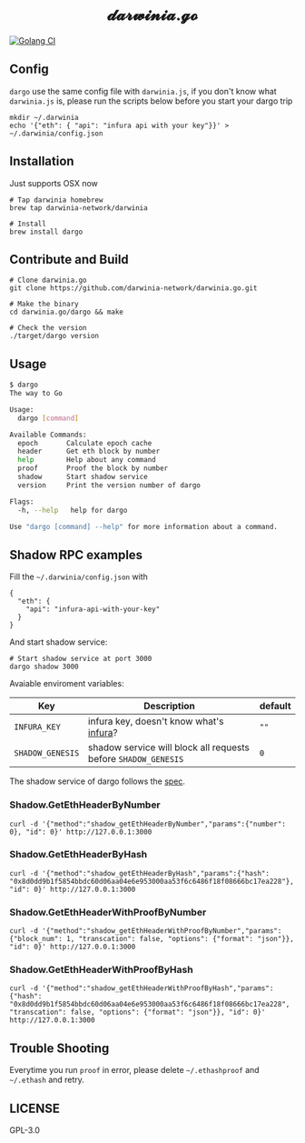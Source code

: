 <h1 align="center">
𝓭𝓪𝓻𝔀𝓲𝓷𝓲𝓪.𝓰𝓸
</h1>

[![Golang CI][workflow-badge]][github]

## Config

`dargo` use the same config file with `darwinia.js`, if you don't know what 
`darwinia.js` is, please run the scripts below before you start your dargo trip

```
mkdir ~/.darwinia
echo '{"eth": { "api": "infura api with your key"}}' > ~/.darwinia/config.json
```

## Installation

Just supports OSX now

```
# Tap darwinia homebrew
brew tap darwinia-network/darwinia

# Install
brew install dargo
```

## Contribute and Build

```
# Clone darwinia.go
git clone https://github.com/darwinia-network/darwinia.go.git

# Make the binary
cd darwinia.go/dargo && make

# Check the version
./target/dargo version
```

## Usage

```sh
$ dargo
The way to Go

Usage:
  dargo [command]

Available Commands:
  epoch       Calculate epoch cache
  header      Get eth block by number
  help        Help about any command
  proof       Proof the block by number
  shadow      Start shadow service
  version     Print the version number of dargo

Flags:
  -h, --help   help for dargo

Use "dargo [command] --help" for more information about a command.

```

## Shadow RPC examples

Fill the `~/.darwinia/config.json` with

```
{
  "eth": { 
    "api": "infura-api-with-your-key"
  }
}
```

And start shadow service:

```
# Start shadow service at port 3000
dargo shadow 3000
```

Avaiable enviroment variables:

| Key              | Description                                                    | default |
|------------------|----------------------------------------------------------------|---------|
| `INFURA_KEY`     | infura key, doesn't know what's [infura][infura]?              | `""`    |
| `SHADOW_GENESIS` | shadow service will block all requests before `SHADOW_GENESIS` | `0`     |

The shadow service of dargo follows the [spec][spec].

### Shadow.GetEthHeaderByNumber

```
curl -d '{"method":"shadow_getEthHeaderByNumber","params":{"number": 0}, "id": 0}' http://127.0.0.1:3000
```

### Shadow.GetEthHeaderByHash

```
curl -d '{"method":"shadow_getEthHeaderByHash","params":{"hash": "0x8d0dd9b1f5854bbdc60d06aa04e6e953000aa53f6c6486f18f08666bc17ea228"}, "id": 0}' http://127.0.0.1:3000
```

### Shadow.GetEthHeaderWithProofByNumber

```
curl -d '{"method":"shadow_getEthHeaderWithProofByNumber","params":{"block_num": 1, "transcation": false, "options": {"format": "json"}}, "id": 0}' http://127.0.0.1:3000
```

### Shadow.GetEthHeaderWithProofByHash

```
curl -d '{"method":"shadow_getEthHeaderWithProofByHash","params":{"hash": "0x8d0dd9b1f5854bbdc60d06aa04e6e953000aa53f6c6486f18f08666bc17ea228", "transcation": false, "options": {"format": "json"}}, "id": 0}' http://127.0.0.1:3000
```

## Trouble Shooting

Everytime you run `proof` in error, please delete `~/.ethashproof` and `~/.ethash` 
and retry.

## LICENSE

GPL-3.0


[infura]: https://infura.io
[github]: https://github.com/darwinia-network/darwinia.go
[spec]: https://github.com/darwinia-network/darwinia/wiki/Darwinia-offchain-worker-shadow-service-spec
[workflow-badge]: https://github.com/darwinia-network/darwinia.go/workflows/Golang%20CI/badge.svg
